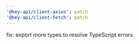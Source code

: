 ```yaml
---
'@hey-api/client-axios': patch
'@hey-api/client-fetch': patch
---
```


fix: export more types to resolve TypeScript errors
